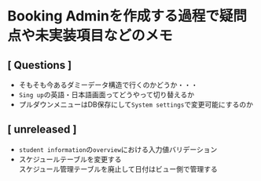 # Booking Adminを作成する過程で疑問点や未実装項目などのメモ

## [ Questions ]
- そもそも今あるダミーデータ構造で行くのかどうか・・・
- `Sing up`の英語・日本語画面ってどうやって切り替えるか
- プルダウンメニューはDB保存にして`System settings`で変更可能にするのか

## [ unreleased ]
- `student information`の`overview`における入力値バリデーション
- スケジュールテーブルを変更する  
スケジュール管理テーブルを廃止して日付はビュー側で管理する

<!-- ## [ データテーブルの構造メモ ]
### 講師のテーブル(`teachers` table)  
| Field      | Type        | Null         | Key          | Default      | Extra        | Comment      |
|:-----------|:------------|:-------------|:-------------|:-------------|:-------------|:-------------|
| id         | number      | NO           | primary key  |              | auto increment| 講師のID     | -->

